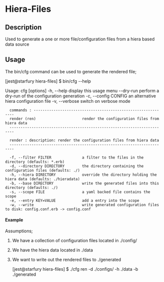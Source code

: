 Hiera-Files
===================

Description
-------------

Used to generate a one or more file/configuration files from a hiera based data source

Usage
-------------

The bin/cfg command can be used to generate the rendered file;

  [jest@starfury hiera-files] $ bin/cfg --help

  Usage: cfg [options]
      -h, --help                       display this usage menu
          --dry-run                    perform a dry-run of the configuration generation
      -c, --config CONFIG              an alternative hiera configuration file
      -v, --verbose                    switch on verbose mode
  
      commands : -------------------------------------------------------------
      render (ren)                     render the configuration files from hiera data
      ------------------------------------------------------------------------
  
      render : description: render the configuration files from hiera data
      ------------------------------------------------------------------------
  
      -f, --filter FILTER              a filter to the files in the directory (defaults: *.erb)
      -d, --directory DIRECTORY        the directory containing the configuration files (defaults: ./)
      -h, --hiera DIRECTORY            override the directory holding the hiera data (defaults: ./hieradata)
      -b, --base DIRECTORY             write the generated files into this directory (defaults: ./)
      -s, --scope FILE                 a yaml backed file contains the scope
      -e, --entry KEY=VALUE            add a entry into the scope
      -w, --write                      write generated configuration files to disk: config.conf.erb -> config.conf

#### <i class="icon-pencil"></i> Example

Assumptions; 
  

 1. We have a collection of configuration files located in ./config/
 2. We have the hiera data located in ./data
 3. We want to write out the rendered files to ./generated

    [jest@starfury hiera-files] $ ./cfg ren -d ./configs/ -h ./data -b ./generated


